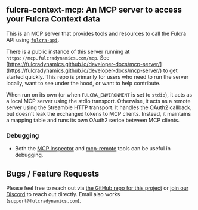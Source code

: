 ## fulcra-context-mcp: An MCP server to access your Fulcra Context data

This is an MCP server that provides tools and resources to call the Fulcra API using [`fulcra-api`](https://github.com/fulcradynamics/fulcra-api-python).

There is a public instance of this server running at `https://mcp.fulcradynamics.com/mcp`.  See [https://fulcradynamics.github.io/developer-docs/mcp-server/](https://fulcradynamics.github.io/developer-docs/mcp-server/) to get started quickly.  This repo is primarily for users who need to run the server locally, want to see under the hood, or want to help contribute.

When run on its own (or when `FULCRA_ENVIRONMENT` is set to `stdio`), it acts as a local MCP server using the stdio transport.  Otherwise, it acts as a remote server using the Streamble HTTP transport.  It handles the OAuth2 callback, but doesn't leak the exchanged tokens to MCP clients.  Instead, it maintains a mapping table and runs its own OAuth2 serice between MCP clients.

### Debugging

- Both the [MCP Inspector](https://modelcontextprotocol.io/docs/tools/inspector) and [mcp-remote](https://github.com/geelen/mcp-remote) tools can be useful in debugging.

## Bugs / Feature Requests

Please feel free to reach out via [the GitHub repo for this project](https://github.com/fulcradynamics/fulcra-context-mcp) or [join our Discord](https://discord.com/invite/aunahVEnPU) to reach out directly.  Email also works (`support@fulcradynamics.com`).

